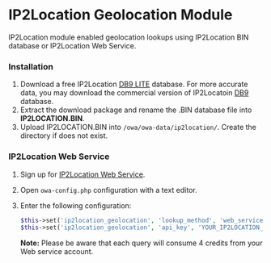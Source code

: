 # IP2Location Geolocation Module

IP2Location module enabled geolocation lookups using IP2Location BIN database or IP2Location Web Service.



### Installation

1. Download a free IP2Location [DB9 LITE](https://lite.ip2location.com/database/db9-ip-country-region-city-latitude-longitude-zipcode) database. For more accurate data, you may download the commercial version of IP2Locatoin [DB9](https://www.ip2location.com/database/db9-ip-country-region-city-latitude-longitude-zipcode) database.
2. Extract the download package and rename the .BIN database file into **IP2LOCATION.BIN**.
3. Upload IP2LOCATION.BIN into `/owa/owa-data/ip2location/`. Create the directory if does not exist.



### IP2Location Web Service

1. Sign up for [IP2Location Web Service](https://www.ip2location.com/web-service/ip2location).

2. Open `owa-config.php` configuration with a text editor.

3. Enter the following configuration:

   ```php
   $this->set('ip2location_geolocation', 'lookup_method', 'web_service');
   $this->set('ip2location_geolocation', 'api_key', 'YOUR_IP2LOCATION_API_KEY');
   ```

   **Note:** Please be aware that each query will consume 4 credits from your Web service account.

